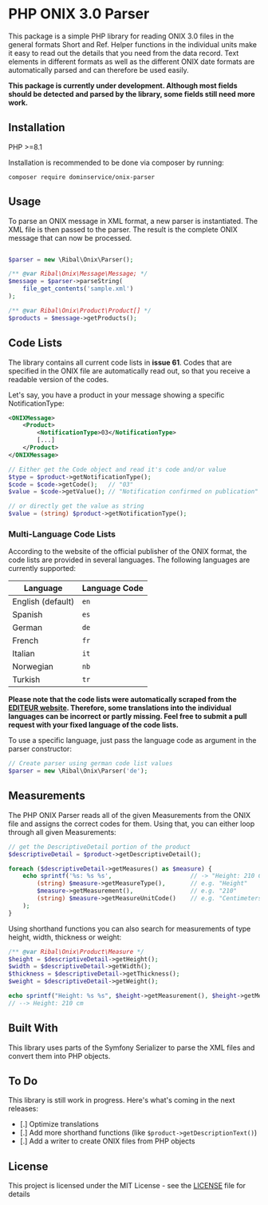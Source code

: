 # PHP ONIX 3.0 Parser
This package is a simple PHP library for reading ONIX 3.0 files in the general formats Short and Ref. Helper functions in the individual units make it easy to read out the details that you need from the data record. Text elements in different formats as well as the different ONIX date formats are automatically parsed and can therefore be used easily.

__This package is currently under development. Although most fields should be detected and parsed by the library, some fields still need more work.__

## Installation
PHP >=8.1

Installation is recommended to be done via composer by running:
```
composer require dominservice/onix-parser
```

## Usage
To parse an ONIX message in XML format, a new parser is instantiated. The XML file is then passed to the parser. The result is the complete ONIX message that can now be processed.

```php

$parser = new \Ribal\Onix\Parser();

/** @var Ribal\Onix\Message\Message; */
$message = $parser->parseString(
    file_get_contents('sample.xml')
);

/** @var Ribal\Onix\Product\Product[] */
$products = $message->getProducts();
```

## Code Lists
The library contains all current code lists in __issue 61__. Codes that are specified in the ONIX file are automatically read out, so that you receive a readable version of the codes.

Let's say, you have a product in your message showing a specific NotificationType:

```xml
<ONIXMessage>
    <Product>
        <NotificationType>03</NotificationType>
        [...]
    </Product>
</ONIXMessage>
```

```php
// Either get the Code object and read it's code and/or value
$type = $product->getNotificationType();
$code = $code->getCode();   // "03"
$value = $code->getValue(); // "Notification confirmed on publication"

// or directly get the value as string
$value = (string) $product->getNotificationType();
```

### Multi-Language Code Lists
According to the website of the official publisher of the ONIX format, the code lists are provided in several languages. The following languages are currently supported:

| Language          | Language Code |
| ----------------- | ------------- |
| English (default) | `en`          |
| Spanish           | `es`          |
| German            | `de`          |
| French            | `fr`          |
| Italian           | `it`          |
| Norwegian         | `nb`          |
| Turkish           | `tr`          |

__Please note that the code lists were automatically scraped from the [EDITEUR website](https://ns.editeur.org/onix/en). Therefore, some translations into the individual languages can be incorrect or partly missing. Feel free to submit a pull request with your fixed language of the code lists.__

To use a specific language, just pass the language code as argument in the parser constructor:

```php
// Create parser using german code list values
$parser = new \Ribal\Onix\Parser('de');
```

## Measurements ##
The PHP ONIX Parser reads all of the given Measurements from the ONIX file and assigns the correct codes for them. Using that, you can either loop through all given Measurements:
```php
// get the DescriptiveDetail portion of the product
$descriptiveDetail = $product->getDescriptiveDetail();

foreach ($descriptiveDetail->getMeasures() as $measure) {
	echo sprintf('%s: %s %s',                      // -> "Height: 210 Centimeters"
		(string) $measure->getMeasureType(),       // e.g. "Height"
		$measure->getMeasurement(),                // e.g. "210"
		(string) $measure->getMeasureUnitCode()    // e.g. "Centimeters"
	);
}
```
Using shorthand functions you can also search for measurements of type height, width, thickness or weight:
```php
/** @var Ribal\Onix\Product\Measure */
$height = $descriptiveDetail->getHeight();
$width = $descriptiveDetail->getWidth();
$thickness = $descriptiveDetail->getThickness();
$weight = $descriptiveDetail->getWeight();

echo sprintf("Height: %s %s", $height->getMeasurement(), $height->getMeasureUnitCode()->getCode());
// --> Height: 210 cm
```

## Built With
This library uses parts of the Symfony Serializer to parse the XML files and convert them into PHP objects.

## To Do
This library is still work in progress. Here's what's coming in the next releases:
- [.] Optimize translations
- [.] Add more shorthand functions (like `$product->getDescriptionText()`)
- [.] Add a writer to create ONIX files from PHP objects

## License
This project is licensed under the MIT License - see the [LICENSE](LICENSE) file for details
